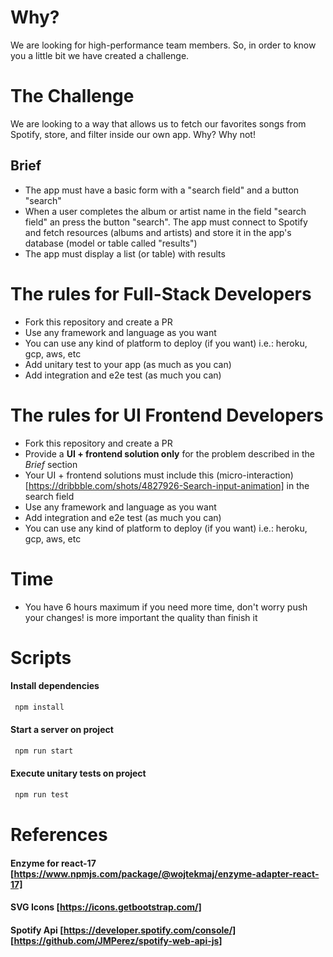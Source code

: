 # Why?
We are looking for high-performance team members. So, in order to know you a little bit we have created a challenge.

# The Challenge
We are looking to a way that allows us to fetch our favorites songs from Spotify, store, and filter inside our own app. Why? Why not!

## Brief
- The app must have a basic form with a "search field" and a button "search"
- When a user completes the album or artist name in the field "search field" an press the button "search". The app must connect to Spotify and fetch resources (albums and artists)  and store it in the app's database (model or table called "results")
- The app must display a list (or table) with results
 
# The rules for Full-Stack Developers
- Fork this repository and create a PR
- Use any framework and language as you want
- You can use any kind of platform to deploy (if you want) i.e.: heroku, gcp, aws, etc
- Add unitary test to your app (as much as you can)
- Add integration and e2e test (as much you can)

# The rules for UI Frontend Developers
- Fork this repository and create a PR
- Provide a **UI + frontend solution only** for the problem described in the *Brief* section 
- Your UI + frontend solutions must include this (micro-interaction)[https://dribbble.com/shots/4827926-Search-input-animation] in the search field
- Use any framework and language as you want
- Add integration and e2e test (as much you can)
- You can use any kind of platform to deploy (if you want) i.e.: heroku, gcp, aws, etc


# Time
- You have 6 hours maximum if you need more time, don't worry push your changes! is more important the quality than finish it

# Scripts

#### Install dependencies
```bash
 npm install
```

#### Start a server on project
```bash
 npm run start
```

#### Execute unitary tests on project
```bash
 npm run test
```

# References

#### Enzyme for react-17 [https://www.npmjs.com/package/@wojtekmaj/enzyme-adapter-react-17]
#### SVG Icons [https://icons.getbootstrap.com/]
#### Spotify Api [https://developer.spotify.com/console/] [https://github.com/JMPerez/spotify-web-api-js]

